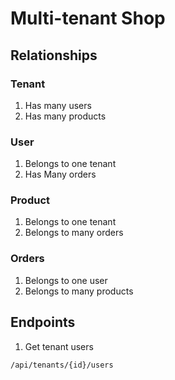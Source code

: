 # Multi-tenant Shop

## Relationships

### Tenant
1. Has many users
2. Has many products
### User
1. Belongs to one tenant
2. Has Many orders
### Product
1. Belongs to one tenant
2. Belongs to many orders
### Orders
1. Belongs to one user
2. Belongs to many products


## Endpoints

1. Get tenant users
```
/api/tenants/{id}/users
```
